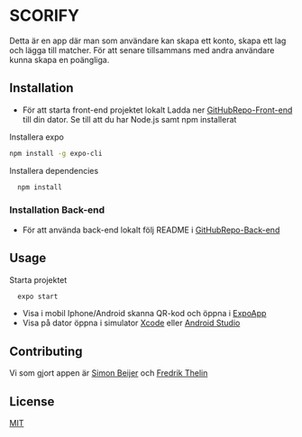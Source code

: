 # SCORIFY

Detta är en app där man som användare kan skapa ett konto, skapa ett lag och lägga till matcher.
För att senare tillsammans med andra användare kunna skapa en poängliga.

## Installation

- För att starta front-end projektet lokalt
  Ladda ner [GitHubRepo-Front-end](https://github.com/FThelin/mitt-lag---frontend) till din dator.
  Se till att du har Node.js samt npm installerat

Installera expo

```bash
npm install -g expo-cli
```

Installera dependencies

```bash
  npm install
```

### Installation Back-end

- För att använda back-end lokalt följ README i [GitHubRepo-Back-end](https://github.com/FThelin/mitt-lag---backend)

## Usage

Starta projektet

```bash
  expo start
```

- Visa i mobil Iphone/Android skanna QR-kod och öppna i [ExpoApp](https://expo.io/tools)
- Visa på dator öppna i simulator [Xcode](https://developer.apple.com/xcode/) eller [Android Studio](https://developer.android.com/studio)

## Contributing

Vi som gjort appen är [Simon Beijer](https://github.com/simonbeijer) och [Fredrik Thelin](https://github.com/FThelin)

## License

[MIT](https://choosealicense.com/licenses/mit/)
